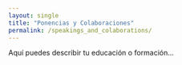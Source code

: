 ```yaml
---
layout: single
title: "Ponencias y Colaboraciones"
permalink: /speakings_and_colaborations/
---
```


Aquí puedes describir tu educación o formación...
